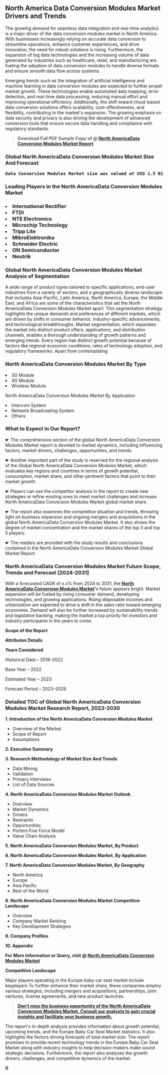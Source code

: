 <p> <h2>North America Data Conversion Modules Market Drivers and Trends</h2><p>The growing demand for seamless data integration and real-time analytics is a major driver of the data conversion modules market in North America. With businesses increasingly relying on accurate data conversion to streamline operations, enhance customer experiences, and drive innovation, the need for robust solutions is rising. Furthermore, the expansion of big data technologies and the increasing volume of data generated by industries such as healthcare, retail, and manufacturing are fueling the adoption of data conversion modules to handle diverse formats and ensure smooth data flow across systems.</p><p>Emerging trends such as the integration of artificial intelligence and machine learning in data conversion modules are expected to further propel market growth. These technologies enable automated data mapping, error detection, and real-time data processing, reducing manual effort and improving operational efficiency. Additionally, the shift toward cloud-based data conversion solutions offers scalability, cost-effectiveness, and flexibility, contributing to the market's expansion. The growing emphasis on data security and privacy is also driving the development of advanced conversion tools that ensure secure data handling and compliance with regulatory standards.</p></p><blockquote id="" class=""><strong>Download Full PDF Sample Copy of @&nbsp;<a href="https://www.verifiedmarketreports.com/download-sample/?rid=720452&utm_source=GitHub-Jan&utm_medium=280" target="_blank">North AmericaData Conversion Modules Market Report</a>&nbsp;&nbsp;</strong></blockquote><h3 id="" class=""><strong>Global&nbsp;North AmericaData Conversion Modules Market Size And Forecast</strong></h3><pre class="reader-text-block__code-block"><strong>Data Conversion Modules Market size was valued at USD 1.5 Billion in 2022 and is projected to reach USD 2.8 Billion by 2030, growing at a CAGR of 8.5% from 2024 to 2030.</strong></pre><h3 id="" class="">Leading Players in the&nbsp;North AmericaData Conversion Modules Market</h3><h3 class=""></Li><Li>International Rectifier</Li><Li> FTDI</Li><Li> NTE Electronics</Li><Li> Microchip Technology</Li><Li> Tripp Lite</Li><Li> MikroElektronika</Li><Li> Schneider Electric</Li><Li> ON Semiconductor</Li><Li> Neutrik</h3><h3 id="" class="">Global&nbsp;North AmericaData Conversion Modules Market Analysis of Segmentation</h3><p id="" class="">A wide range of product types tailored to specific applications, end-user industries from a variety of sectors, and a geographically diverse landscape that includes Asia-Pacific, Latin America, North America, Europe, the Middle East, and Africa are some of the characteristics that set the North AmericaData Conversion Modules Market apart. This segmentation strategy highlights the unique demands and preferences of different markets, which are driven by shifts in consumer behavior, industry-specific advancements, and technological breakthroughs. Market segmentation, which separates the market into distinct product offers, applications, and distribution channels, enables a thorough understanding of growth patterns and emerging trends. Every region has distinct growth potential because of factors like regional economic conditions, rates of technology adoption, and regulatory frameworks. Apart from contemplating</p><h3 id="" class="">North AmericaData Conversion Modules Market&nbsp;By Type</h3><p></Li><Li>3G Module</Li><Li> 4G Module</Li><Li> Wireless Module</p><div class="" data-test-id=""><p>North AmericaData Conversion Modules Market&nbsp;By Application</p></div><p class=""></Li><Li>Intercom System</Li><Li> Network Broadcasting System</Li><Li> Others</p><div class="" data-test-id=""><h3><span class="">What to Expect in Our Report?</span></h3></div><div class="" data-test-id=""><p><span class="">☛ The comprehensive section of the global North AmericaData Conversion Modules Market report is devoted to market dynamics, including influencing factors, market drivers, challenges, opportunities, and trends.</span></p></div><div class="" data-test-id=""><p><span class="">☛ Another important part of the study is reserved for the regional analysis of the Global North AmericaData Conversion Modules Market, which evaluates key regions and countries in terms of growth potential, consumption, market share, and other pertinent factors that point to their market growth.</span></p></div><div class="" data-test-id=""><p><span class="">☛ Players can use the competitor analysis in the report to create new strategies or refine existing ones to meet market challenges and increase North AmericaData Conversion Modules Market global market share.</span></p></div><div class="" data-test-id=""><p><span class="">☛ The report also examines the competitive situation and trends, throwing light on business expansion and ongoing mergers and acquisitions in the global North AmericaData Conversion Modules Market. It also shows the degree of market concentration and the market shares of the top 3 and top 5 players.</span></p></div><div class="" data-test-id=""><p><span class="">☛ The readers are provided with the study results and conclusions contained in the North AmericaData Conversion Modules Market Global Market Report.</span></p></div><div class="" data-test-id=""><h3><span class="">North AmericaData Conversion Modules Market Future Scope, Trends and Forecast [2024-2031]</span></h3></div><div class="" data-test-id=""><p><span class="">With a forecasted CAGR of x.x% from 2024 to 2031, the <strong><a href="https://www.verifiedmarketreports.com/download-sample/?rid=720452&utm_source=GitHub-Jan&utm_medium=280" target="_blank">North AmericaData Conversion Modules Market</a>'</strong>s future appears bright. Market expansion will be fueled by rising consumer demand, developing technologies, and growing applications. Rising disposable incomes and urbanization are expected to drive a shift in the sales ratio toward emerging economies. Demand will also be further increased by sustainability trends and legislative backing, making the market a top priority for investors and industry participants in the years to come.</span></p><p id="ember66" class="ember-view reader-text-block__paragraph"><strong>Scope of the Report</strong></p><p id="ember67" class="ember-view reader-text-block__paragraph"><strong>Attributes Details</strong></p><p id="ember68" class="ember-view reader-text-block__paragraph"><strong>Years Considered</strong></p><p id="ember69" class="ember-view reader-text-block__paragraph">Historical Data &ndash; 2019&ndash;2022</p><p id="ember70" class="ember-view reader-text-block__paragraph">Base Year &ndash; 2022</p><p id="ember71" class="ember-view reader-text-block__paragraph">Estimated Year &ndash; 2023</p><p id="ember72" class="ember-view reader-text-block__paragraph">Forecast Period &ndash; 2023&ndash;2029</p></div><h3 id="" class="">Detailed TOC of Global North AmericaData Conversion Modules Market Research Report, 2023-2030</h3><p id="" class=""><strong>1. Introduction of the North AmericaData Conversion Modules Market</strong></p><ul><li>Overview of the Market</li><li>Scope of Report</li><li>Assumptions</li></ul><p id="" class=""><strong>2. Executive Summary</strong></p><p id="" class=""><strong>3. Research Methodology of Market Size And Trends</strong></p><ul><li>Data Mining</li><li>Validation</li><li>Primary Interviews</li><li>List of Data Sources</li></ul><p id="" class=""><strong>4. North AmericaData Conversion Modules Market Outlook</strong></p><ul><li>Overview</li><li>Market Dynamics</li><li>Drivers</li><li>Restraints</li><li>Opportunities</li><li>Porters Five Force Model</li><li>Value Chain Analysis</li></ul><p id="" class=""><strong>5. North AmericaData Conversion Modules Market, By Product</strong></p><p id="" class=""><strong>6. North AmericaData Conversion Modules Market, By Application</strong></p><p id="" class=""><strong>7. North AmericaData Conversion Modules Market, By Geography</strong></p><ul><li>North America</li><li>Europe</li><li>Asia Pacific</li><li>Rest of the World</li></ul><p id="" class=""><strong>8. North AmericaData Conversion Modules Market Competitive Landscape</strong></p><ul><li>Overview</li><li>Company Market Ranking</li><li>Key Development Strategies</li></ul><p id="" class=""><strong>9. Company Profiles</strong></p><p id="" class=""><strong>10. Appendix</strong></p><p><strong>For More Information or Query, visit&nbsp;@ <a href="https://www.verifiedmarketreports.com/product/data-conversion-modules-market/" target="_blank">North AmericaData Conversion Modules Market</a></strong></p><p id="ember61" class="ember-view reader-text-block__paragraph"><strong>Competitive Landscape</strong></p><p id="ember62" class="ember-view reader-text-block__paragraph">Major players operating in the Europe baby car seat market include keyplayers To further enhance their market share, these companies employ various strategies, including mergers and acquisitions, partnerships, joint ventures, license agreements, and new product launches.</p><blockquote id="ember63" class="ember-view reader-text-block__blockquote"><strong><a href="https://www.verifiedmarketreports.com/download-sample/?rid=720452&utm_source=GitHub-Jan&utm_medium=280" target="_blank">Don&rsquo;t miss the business opportunity of the North AmericaData Conversion Modules Market. Consult our analysts to gain crucial insights and facilitate your business growth.</a></strong></blockquote><p id="ember64" class="ember-view reader-text-block__paragraph">The report's in-depth analysis provides information about growth potential, upcoming trends, and the Europe Baby Car Seat Market statistics. It also highlights the factors driving forecasts of total market size. The report promises to provide recent technology trends in the Europe Baby Car Seat Market along with industry insights to help decision-makers make sound strategic decisions. Furthermore, the report also analyses the growth drivers, challenges, and competitive dynamics of the market.</p><p class="ember-view reader-text-block__paragraph"><strong>0</strong></p>
